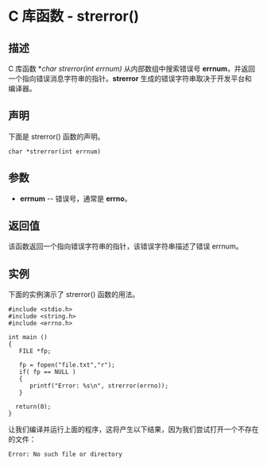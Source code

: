
# C 库函数 - strerror()

  

## 描述

C 库函数 **char *strerror(int errnum)** 从内部数组中搜索错误号 **errnum**，并返回一个指向错误消息字符串的指针。**strerror** 生成的错误字符串取决于开发平台和编译器。

## 声明

下面是 strerror() 函数的声明。

```
char *strerror(int errnum)

```

## 参数

*   **errnum** -- 错误号，通常是 **errno**。

## 返回值

该函数返回一个指向错误字符串的指针，该错误字符串描述了错误 errnum。

## 实例

下面的实例演示了 strerror() 函数的用法。

```
#include <stdio.h>
#include <string.h>
#include <errno.h>

int main ()
{
   FILE *fp;

   fp = fopen("file.txt","r");
   if( fp == NULL ) 
   {
      printf("Error: %s\n", strerror(errno));
   }

  return(0);
}

```

让我们编译并运行上面的程序，这将产生以下结果，因为我们尝试打开一个不存在的文件：

```
Error: No such file or directory

```

  

